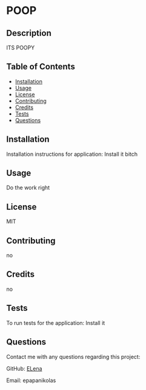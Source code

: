 
# POOP

## Description
ITS POOPY

## Table of Contents
* [Installation](#installation)
* [Usage](#usage)
* [License](#license)
* [Contributing](#contributing)
* [Credits](#credits)
* [Tests](#tests)
* [Questions](#questions)

## Installation
Installation instructions for application:
Install it bitch

## Usage
Do the work right

## License 
MIT

## Contributing 
no

## Credits
no

## Tests
To run tests for the application:
Install it 

## Questions 
Contact me with any questions regarding this project:

GitHub: [ELena](https://github.com/ELena)

Email: epapanikolas
